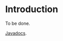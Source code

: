 # Introduction

To be done.

[Javadocs](javadocs://jse/ext/org/restlet/ext/e4/package-summary.html).
